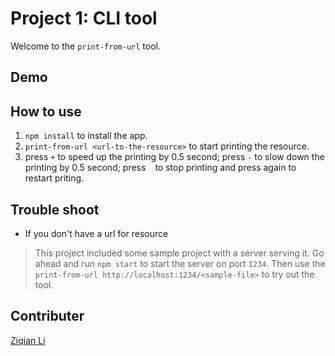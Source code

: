 # Project 1: CLI tool
Welcome to the `print-from-url` tool.

## Demo

## How to use
1. `npm install` to install the app.
2. `print-from-url <url-to-the-resource>` to start printing the resource.
3. press `+` to speed up the printing by 0.5 second; press `-` to slow down the printing by 0.5 second; press ` ` to stop printing and press again to restart priting.

## Trouble shoot
- If you don't have a url for resource
> This project included some sample project with a server serving it. Go ahead and run `npm start` to start the server on port `1234`. Then use the `print-from-url http://localhost:1234/<sample-file>` to try out the tool.

## Contributer
[Ziqian Li](https://github.com/zxl3269117)